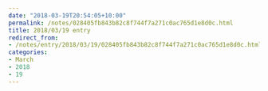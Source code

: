 ```yaml
---
date: "2018-03-19T20:54:05+10:00"
permalink: /notes/028405fb843b82c8f744f7a271c0ac765d1e8d0c.html
title: 2018/03/19 entry
redirect_from:
- /notes/entry/2018/03/19/028405fb843b82c8f744f7a271c0ac765d1e8d0c.html
categories:
- March
- 2018
- 19
---
```

